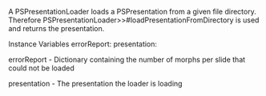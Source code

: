 A PSPresentationLoader loads a PSPresentation from a given file directory. Therefore PSPresentationLoader>>#loadPresentationFromDirectory is used and returns the presentation.

Instance Variables
	errorReport:		<Dictionary>
	presentation:		<PSPresentation>

errorReport
	- Dictionary containing the number of morphs per slide that could not be loaded

presentation
	- The presentation the loader is loading